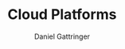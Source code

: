 ---
title: Cloud Platforms
author: "Daniel Gattringer"
description: "Index file for the Infrastructure folder."
draft: true
sidebar_position: 2
---
